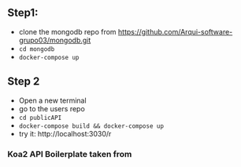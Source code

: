 

## Step1: 
- clone the mongodb repo from https://github.com/Arqui-software-grupo03/mongodb.git
- `cd mongodb`
- `docker-compose up`

## Step 2
- Open a new terminal
- go to the users repo 
- `cd publicAPI`
- `docker-compose build && docker-compose up`
- try it:
        http://localhost:3030/r

### Koa2 API Boilerplate taken from 